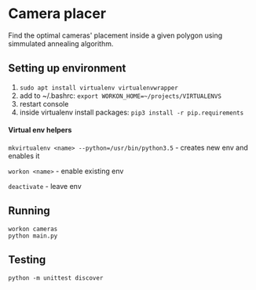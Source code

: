 # Camera placer
Find the optimal cameras' placement inside a given polygon using simmulated annealing algorithm.

## Setting up environment
1. `sudo apt install virtualenv virtualenvwrapper`
1. add to ~/.bashrc: `export WORKON_HOME=~/projects/VIRTUALENVS`
1. restart console
1. inside virtualenv install packages:
`pip3 install -r pip.requirements`

#### Virtual env helpers
`mkvirtualenv <name> --python=/usr/bin/python3.5` - creates new env and enables it
  
`workon <name>` - enable existing env

`deactivate` - leave env

## Running
`workon cameras`  
`python main.py`

## Testing
`python -m unittest discover`
